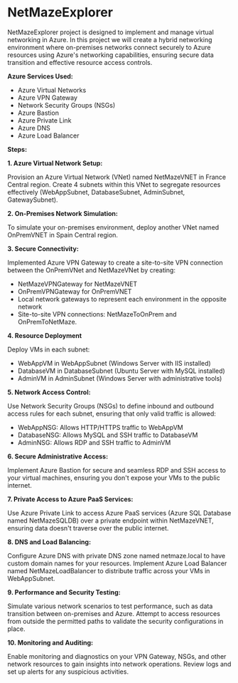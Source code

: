 # NetMazeExplorer

NetMazeExplorer project is designed to implement and manage virtual networking in Azure. In this project we will create a hybrid networking environment where on-premises networks connect securely to Azure resources using Azure's networking capabilities, ensuring secure data transition and effective resource access controls.


**Azure Services Used:**

 - Azure Virtual Networks
 - Azure VPN Gateway
 - Network Security Groups (NSGs)
 - Azure Bastion
 - Azure Private Link
 - Azure DNS
 - Azure Load Balancer

**Steps:**

**1. Azure Virtual Network Setup:**

Provision an Azure Virtual Network (VNet) named NetMazeVNET in France Central region. Create 4 subnets within this VNet to segregate resources effectively (WebAppSubnet, DatabaseSubnet, AdminSubnet, GatewaySubnet).

**2. On-Premises Network Simulation:**

To simulate your on-premises environment, deploy another VNet named OnPremVNET in Spain Central region.

**3. Secure Connectivity:**

Implemented Azure VPN Gateway to create a site-to-site VPN connection between the OnPremVNet and NetMazeVNet by creating:

 - NetMazeVPNGateway for NetMazeVNET
 - OnPremVPNGateway for OnPremVNET
 - Local network gateways to represent each environment in the opposite network
 - Site-to-site VPN connections: NetMazeToOnPrem and OnPremToNetMaze.

**4. Resource Deployment**

Deploy VMs in each subnet:
 - WebAppVM in WebAppSubnet (Windows Server with IIS installed)
 - DatabaseVM in DatabaseSubnet (Ubuntu Server with MySQL installed)
 - AdminVM in AdminSubnet (Windows Server with administrative tools)

**5. Network Access Control:**

Use Network Security Groups (NSGs) to define inbound and outbound access rules for each subnet, ensuring that only valid traffic is allowed:
 - WebAppNSG: Allows HTTP/HTTPS traffic to WebAppVM
 - DatabaseNSG: Allows MySQL and SSH traffic to DatabaseVM
 - AdminNSG: Allows RDP and SSH traffic to AdminVM

**6. Secure Administrative Access:**

Implement Azure Bastion for secure and seamless RDP and SSH access to your virtual machines, ensuring you don't expose your VMs to the public internet.

**7. Private Access to Azure PaaS Services:**

Use Azure Private Link to access Azure PaaS services (Azure SQL Database named NetMazeSQLDB) over a private endpoint within NetMazeVNET, ensuring data doesn't traverse over the public internet.

**8. DNS and Load Balancing:**

Configure Azure DNS with private DNS zone named netmaze.local to have custom domain names for your resources. Implement Azure Load Balancer named NetMazeLoadBalancer  to distribute traffic across your VMs in WebAppSubnet.

**9. Performance and Security Testing:**

Simulate various network scenarios to test performance, such as data transition between on-premises and Azure. Attempt to access resources from outside the permitted paths to validate the security configurations in place.

**10. Monitoring and Auditing:**

Enable monitoring and diagnostics on your VPN Gateway, NSGs, and other network resources to gain insights into network operations. Review logs and set up alerts for any suspicious activities.
